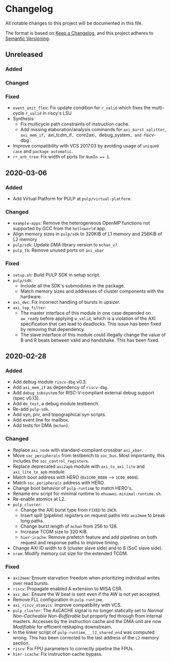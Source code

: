 # Changelog
All notable changes to this project will be documented in this file.

The format is based on [Keep a Changelog](https://keepachangelog.com/en/1.0.0/),
and this project adheres to [Semantic Versioning](https://semver.org/spec/v2.0.0.html).

## Unreleased
### Added

### Changed

### Fixed
- `event_unit_flex`: Fix update condition for `r_valid` which fixes the multi-cycle `r_valid` in riscy's LSU
- Synthesis:
  - Fix multicycle path constraints of instruction cache.
  - Add missing elaboration/analysis commands for `axi_burst_splitter`, `axi_mem_if, `axi_tcdm_if`,
    `core2axi`, `debug_system`, and `riscv-dbg`.
- Improve compatibility with VCS 2017.03 by avoiding usage of `unique0 case` and `package
  automatic`.
- `rr_arb_tree`: Fix width of ports for `NumIn == 1`.


## 2020-03-06
### Added
- Add Virtual Platform for PULP at `pulp/virtual-platform`.

### Changed
- `example-apps`: Remove the heterogeneous OpenMP functions not supported by GCC from the `helloworld` app.
- Align memory sizes in `pulp/sdk` to 320KiB of L1 memory and 256KiB of L2 memory
- `pulp/sdk`: Update DMA library version to `mchan_v7`.
- `pulp_tb`: Remove unused ports on `axi_xbar`

### Fixed
- `setup.sh`: Build PULP SDK in setup script.
- `pulp/sdk`:
  - Include all the SDK's submodules in the package.
  - Match memory sizes and addresses of cluster components with the hardware.
- `axi_dwc`: Fix incorrect handling of bursts in upsizer.
- `axi_top_filter`:
  - The master interface of this module in one case depended on `aw_ready` before applying
    `w_valid`, which is a violation of the AXI specification that can lead to deadlocks.  This issue
    has been fixed by removing that dependency.
  - The slave interface of this module could illegally change the value of B and R beats between
    valid and handshake.  This has been fixed.


## 2020-02-28
### Added
- Add debug module `riscv-dbg` v0.3.
- Add `axi_mem_if` as dependency of `riscv-dbg`.
- Add `debug_subsystem` for RISC-V-compliant external debug support (spec v0.13).
- Add `dm_test`, a debug module testbench.
- Re-add `pulp-sdk`.
- Add syn, pnr, and topographical syn scripts.
- Add event line for mailbox.
- Add tests for DMA (`mchan`).

### Changed
- Replace `axi_node` with standard-compliant crossbar `axi_xbar`.
- Move `soc_peripherals` from testbench to `soc_bus`. Most importantly, this includes the `soc_control_registers`.
- Replace deprecated `axi2apb` module with `axi_to_axi_lite` and `axi_lite_to_apb` module.
- Match boot address with HERO (`0x1C00_8080` --> `1C00_0080`).
- Match `soc_peripherals` address with HERO.
- Change boot behavior of `pulp-runtime` to match HERO's.
- Rename env script for minimal runtime to `ehuawei-minimal-runtime.sh`.
- Re-enable atomics at L2.
- `pulp_cluster`:
  - Change the AXI burst type from `FIXED` to `INCR`.
  - Insert spill (pipeline) registers on request paths into `axi2mem` to break long paths.
  - Change burst length of `mchan` from 256 to 128.
  - Increase TCDM size to 320 KiB.
  - `hier-icache`: Remove prefetch feature and add pipelines on both request and response paths to improve timing.
- Change AXI ID width to 6 (cluster slave side) and to 8 (SoC slave side).
- `sram`: Modify memory cut size for the extended TCDM.

### Fixed
- `axi2mem`: Ensure starvation freedom when prioritizing individual writes over read bursts.
- `riscv`: Propagate enabled A extension to MISA CSR.
- `axi_dwc`: Ensure the W beat is sent even if the AW is not yet accepted.
- Remove FLL configuration in `pulp-runtime`.
- `axi_riscv_atomics`: Improve compatibility with VCS.
- `pulp_cluster`: The AxCACHE signal is no longer statically set to *Normal Non-Cacheable
  Non-Bufferable* but properly fed through from internal masters.  Accesses by the instruction cache
  and the DMA unit are now *Modifiable* for efficient reshaping downstream.
- In the linker script of `pulp-runtime`, `__l2_shared_end` was computed wrong.  This has been
  corrected to the last address of the `L2` memory section.
- `riscv`: Fix FPU parameters to correctly pipeline the FPUs.
- `hier-icache`: Fix instruction cache bypass.
